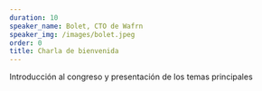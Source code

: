 ```yaml
---
duration: 10
speaker_name: Bolet, CTO de Wafrn
speaker_img: /images/bolet.jpeg
order: 0
title: Charla de bienvenida
---
```


Introducción al congreso y presentación de los temas principales